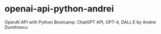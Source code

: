 # openai-api-python-andrei
OpenAI API with Python Bootcamp: ChatGPT API, GPT-4, DALL·E by Andrei Dumitrescu
